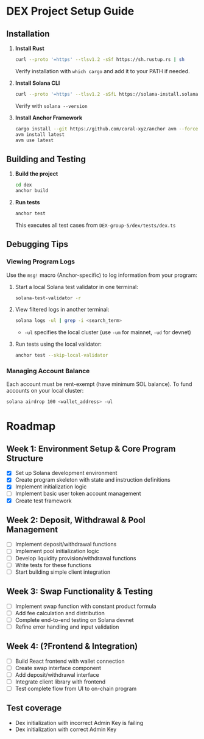 # DEX Project Setup Guide

## Installation

1. **Install Rust**
   ```bash
   curl --proto '=https' --tlsv1.2 -sSf https://sh.rustup.rs | sh
   ```
   Verify installation with `which cargo` and add it to your PATH if needed.

2. **Install Solana CLI**
   ```bash
   curl --proto '=https' --tlsv1.2 -sSfL https://solana-install.solana.workers.dev | bash
   ```
   Verify with `solana --version`

3. **Install Anchor Framework**
   ```bash
   cargo install --git https://github.com/coral-xyz/anchor avm --force
   avm install latest
   avm use latest
   ```

## Building and Testing

1. **Build the project**
   ```bash
   cd dex
   anchor build
   ```

2. **Run tests**
   ```bash
   anchor test
   ```
   This executes all test cases from `DEX-group-5/dex/tests/dex.ts`

## Debugging Tips

### Viewing Program Logs

Use the `msg!` macro (Anchor-specific) to log information from your program:

1. Start a local Solana test validator in one terminal:
   ```bash
   solana-test-validator -r
   ```

2. View filtered logs in another terminal:
   ```bash
   solana logs -ul | grep -i <search_term>
   ```
   - `-ul` specifies the local cluster (use `-um` for mainnet, `-ud` for devnet)

3. Run tests using the local validator:
   ```bash
   anchor test --skip-local-validator
   ```

### Managing Account Balance

Each account must be rent-exempt (have minimum SOL balance). To fund accounts on your local cluster:

```bash
solana airdrop 100 <wallet_address> -ul
```

# Roadmap

## Week 1: Environment Setup & Core Program Structure

- [x] Set up Solana development environment
- [x] Create program skeleton with state and instruction definitions
- [x] Implement initialization logic
- [ ] Implement basic user token account management
- [x] Create test framework

## Week 2: Deposit, Withdrawal & Pool Management

- [ ] Implement deposit/withdrawal functions
- [ ] Implement pool initialization logic
- [ ] Develop liquidity provision/withdrawal functions
- [ ] Write tests for these functions
- [ ] Start building simple client integration

## Week 3: Swap Functionality & Testing

- [ ] Implement swap function with constant product formula
- [ ] Add fee calculation and distribution
- [ ] Complete end-to-end testing on Solana devnet
- [ ] Refine error handling and input validation

## Week 4: (?Frontend & Integration)

- [ ] Build React frontend with wallet connection
- [ ] Create swap interface component
- [ ] Add deposit/withdrawal interface
- [ ] Integrate client library with frontend
- [ ] Test complete flow from UI to on-chain program

## Test coverage

- Dex initialization with incorrect Admin Key is failing
- Dex initialization with correct Admin Key
